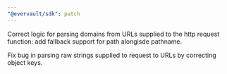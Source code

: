 ```yaml
---
"@evervault/sdk": patch
---
```


Correct logic for parsing domains from URLs supplied to the http request function: add fallback support for path alongisde pathname.

Fix bug in parsing raw strings supplied to request to URLs by correcting object keys.
